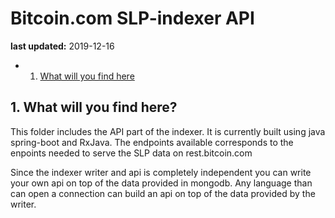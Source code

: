 # Bitcoin.com SLP-indexer API
**last updated:** 2019-12-16

* 1. [What will you find here](#what)

##  1. <a name='what'></a>What will you find here?

This folder includes the API part of the indexer. It is currently built using java spring-boot and RxJava. The endpoints available corresponds to
the enpoints needed to serve the SLP data on rest.bitcoin.com

Since the indexer writer and api is completely independent you can write your own api on top of the data provided in mongodb.
Any language than can open a connection can build an api on top of the data provided by the writer.
